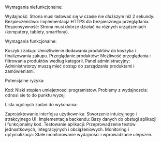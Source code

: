 Wymagania niefunkcjonalne:

Wydajność: Strona musi ładować się w czasie nie dłuższym niż 2 sekundy.
Bezpieczeństwo: Implementacja HTTPS dla bezpiecznego przeglądania.
Responsywność: Strona musi dobrze działać na różnych urządzeniach (komputery, tablety, smartfony).


Wymagania funkcjonalne:


Koszyk i zakup: Umożliwienie dodawania produktów do koszyka i finalizowania zakupu.
Przeglądanie produktów: Możliwość przeglądania i filtrowania produktów według kategorii.
Panel administracyjny: Administratorzy muszą mieć dostęp do zarządzania produktami i zamówieniami.


Potencjalne ryzyka:

Kod: Niski stopien umiejetnosci programistow.
Problemy z wydajnoscia: odnosi sie to do punktu wyzej

Lista ogólnych zadań do wykonania:

Zaprojektowanie interfejsu użytkownika: Stworzenie intuicyjnego i atrakcyjnego UI.
Implementacja backendu:  Bazy danych do obsługi aplikacji i funkcjonalny kod.
Testowanie aplikacji: Przeprowadzenie testów jednostkowych, integracyjnych i obciążeniowych.
Monitoring i optymalizacja: Stałe monitorowanie wydajności i wprowadzanie ulepszeń.
